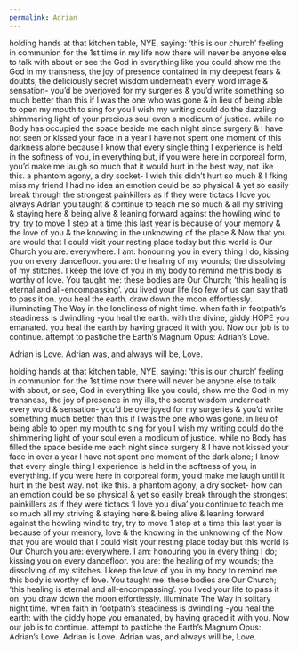 ```yaml
---
permalink: Adrian
---
```

holding hands at that kitchen table, NYE, saying:
‘this is our church’
feeling in communion for the 1st time in my life
now there will never be anyone else to talk with about or see the God in everything like you could 
show me the God in my transness, the joy of presence contained in my deepest fears & doubts, the deliciously secret wisdom underneath every word image & sensation-
you’d be overjoyed for my surgeries & you’d write something so much better than this if I was the one who was gone & in lieu of being able to open my mouth to sing for you I wish my writing could do the dazzling shimmering light of your precious soul even a modicum of justice. while no Body has occupied the space beside me each night since surgery & I have not seen or kissed your face in a year I have not spent one moment of this darkness alone because I know that every single thing I experience is held in the softness of you, in everything
but, if you were here in corporeal form, you’d make me laugh so much that it would hurt in the best way, not like this. a phantom agony, a dry socket-
I wish this didn’t hurt so much & I fking miss my friend I had no idea an emotion could be so physical & yet so easily break through the strongest painkillers as if they were tictacs I love you always Adrian you taught & continue to teach me so much & all my striving & staying here & being alive & leaning forward against the howling wind to try, try to move 1 step at a time this last year is because of your memory & the love of you & the knowing in the unknowing of the place & Now that you are 
would that I could visit your resting place today 
but this world is Our Church 
you are: everywhere.
I am: honouring you in every thing I do; kissing you on every dancefloor. you are: the healing of my wounds; the dissolving of my stitches.
I keep the love of you in my body to remind me this body is worthy of love. You taught me: these bodies are Our Church; ‘this healing is eternal and all-encompassing’. you lived your life (so few of us can say that) to pass it on. you heal the earth. draw down the moon effortlessly. illuminating The Way in the loneliness of night time. when faith in footpath’s steadiness is dwindling -you heal the earth. with the divine, giddy HOPE you emanated.
you heal the earth by having graced it with you. 
Now our job is to continue. attempt to pastiche the Earth’s Magnum Opus: Adrian’s Love. 

Adrian is Love. 
Adrian was, and always will be, Love. 





holding hands at that kitchen table, NYE, saying:
‘this is our church’
feeling in communion for the 1st time 
now there will never be anyone else to talk with about, or see, God in everything like you could, show me the God in my transness, the joy of presence in my ills, the secret wisdom underneath every word & sensation-
you’d be overjoyed for my surgeries & you’d write something much better than this if I was the one who was gone. in lieu of being able to open my mouth to sing for you I wish my writing could do the shimmering light of your soul even a modicum of justice. while no Body has filled the space beside me each night since surgery & I have not kissed your face in over a year I have not spent one moment of the dark alone; I know that every single thing I experience is held in the softness of you, in everything. if you were here in corporeal form, you’d make me laugh until it hurt in the best way. not like this. a phantom agony, a dry socket- 
how can an emotion could be so physical & yet so easily break through the strongest painkillers as if they were tictacs ‘I love you diva’ you continue to teach me so much all my striving & staying here & being alive & leaning forward against the howling wind to try, try to move 1 step at a time this last year is because of your memory, love & the knowing in the unknowing of the Now that you are 
would that I could visit your resting place today 
but this world is Our Church 
you are: everywhere.
I am: honouring you in every thing I do; kissing you on every dancefloor. you are: the healing of my wounds; the dissolving of my stitches.
I keep the love of you in my body to remind me this body is worthy of love. You taught me: these bodies are Our Church; ‘this healing is eternal and all-encompassing’. you lived your life to pass it on. you draw down the moon effortlessly. illuminate The Way in solitary night time. when faith in footpath’s steadiness is dwindling -you heal the earth: with the giddy hope you emanated, by having graced it with you. 
Now our job is to continue. attempt to pastiche the Earth’s Magnum Opus: Adrian’s Love. 
Adrian is Love. 
Adrian was, and always will be, Love.